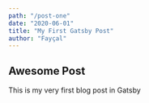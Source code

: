 ```yaml
---
path: "/post-one"
date: "2020-06-01"
title: "My First Gatsby Post"
author: "Fayçal"
---
```


## Awesome Post

This is my very first blog post in Gatsby
